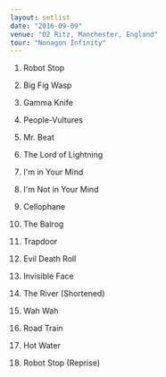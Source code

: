 ```yaml
---
layout: setlist
date: "2016-09-09"
venue: "O2 Ritz, Manchester, England"
tour: "Nonagon Infinity"
---
```



 1. Robot Stop

 2. Big Fig Wasp

 3. Gamma Knife

 4. People-Vultures

 5. Mr. Beat

 6. The Lord of Lightning

 7. I'm in Your Mind

 8. I'm Not in Your Mind

 9. Cellophane

10. The Balrog

11. Trapdoor

12. Evil Death Roll

13. Invisible Face

14. The River
    (Shortened)

15. Wah Wah

16. Road Train

17. Hot Water

18. Robot Stop
    (Reprise)


